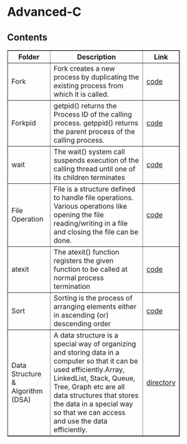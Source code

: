 # Advanced-C

<h2>Contents</h2>

<table style = "width : 80%" border = "1px solid black"> 
<tr>
<th>Folder</th>
<th>Description</th>
<th>Link</th>
</tr>

<tr>
<td> Fork </td>
<td> Fork creates a new process by duplicating the existing process from which it is called. </td>
<td><a href="https://github.com/abinashprabakar/Advanced-C/tree/main/fork"> code </a></td>
</tr>

<tr>
<td> Forkpid </td>
<td> getpid() returns the Process ID of the calling process. getppid() returns the parent process of the calling process.</td>
<td><a href="https://github.com/abinashprabakar/Advanced-C/tree/main/forkpid"> code </a></td>
</tr> 

<tr>
<td> wait </td>
<td> The wait() system call suspends execution of the calling thread until one of its children terminates </td>
<td><a href="https://github.com/abinashprabakar/Advanced-C/tree/main/forkwait"> code </a></td>
</tr> 

<tr>
<td> File Operation </td>
<td> File is a structure defined to handle file operations. Various operations like opening the file reading/writing in a
file and closing the file can be done. </td>
<td><a href="https://github.com/abinashprabakar/Advanced-C/tree/main/fileoperation"> code </a></td>
</tr> 

<tr>
<td> atexit </td>
<td> The atexit() function registers the given function to be called at normal process termination </td>
<td><a href="https://github.com/abinashprabakar/Advanced-C/tree/main/atexit"> code </a></td>
</tr>

<tr>          
<td> Sort </td>     
<td> Sorting is the process of arranging elements either in ascending (or) descending order  </td>
<td><a href="https://github.com/abinashprabakar/Advanced-C/tree/main/sort"> code </a></td>                                      
</tr>

<tr>
<td> Data Structure & Algorithm (DSA) </td>
<td> A data structure is a special way of organizing and storing data in a computer so that it can be used efficiently.Array, LinkedList, Stack, Queue, Tree, Graph etc are all data structures that stores the data in a special way so that we can access and 
use the data efficiently. </td>
<td><a href "https://github.com/abinashprabakar/Advanced-C/tree/main/DSA">directory</a></td>
</table>                                        
